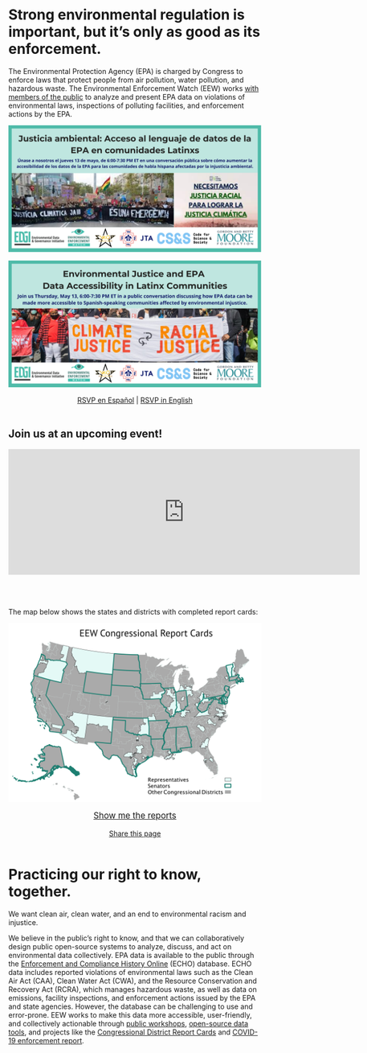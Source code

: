 <!--This is the main content file to edit for this page. It is embedded in src/pages/index.js, which adds additional content-->

# Strong environmental regulation is important, but it’s only as good as its enforcement.

The Environmental Protection Agency (EPA) is charged by Congress to enforce laws that protect people from air pollution, water pollution, and hazardous waste. The Environmental Enforcement Watch (EEW) works [with members of the public](/events) to analyze and present EPA data on violations of environmental laws, inspections of polluting facilities, and enforcement actions by the EPA.

<a href="https://www.eventbrite.com/e/justicia-ambiental-accesibilidad-de-datos-del-epa-para-comunidades-latinx-tickets-152799055087?aff=ebdsoporgprofile">![Justicia ambiental: Acceso al lenguaje de datos de la EPA en comunidades Latinxs. Únase a nosotros el jueves 13 de mayo, de 6:00-7:30 PM ET en una conversación pública sobre cómo aumentar la accesibilidad de los datos de la EPA para las comunidades de habla hispana afectadas por la injusticia ambiental.](spanish-event-es.png)</a>

<a href="https://www.eventbrite.com/e/environmental-justice-epa-data-language-access-in-latinx-communities-tickets-152380972591?aff=ebdsoporgprofile">![Environmental Justice and EPA Data Accessibility in Latinx Communities. Join us Thursday, May 13, 6:00-7:30 PM ET in a public conversation discussing how EPA data can be made more accessible to Spanish-speaking communities affected by environmental injustice.](spanish-event-en.png)

<center class="bigger"><a href="https://www.eventbrite.com/e/justicia-ambiental-accesibilidad-de-datos-del-epa-para-comunidades-latinx-tickets-152799055087?aff=ebdsoporgprofile">RSVP en Español</a> | <a href="https://www.eventbrite.com/e/environmental-justice-epa-data-language-access-in-latinx-communities-tickets-152380972591?aff=ebdsoporgprofile">RSVP in English</a></center>

<br/>

## Join us at an upcoming event!

<iframe src="https://calendar.google.com/calendar/embed?height=600&amp;wkst=1&amp;bgcolor=%23defaf6&amp;ctz=America%2FNew_York&amp;src=c280bXJsNjk5YWVhNTE5bnQxNzhwNTBwMzhAZ3JvdXAuY2FsZW5kYXIuZ29vZ2xlLmNvbQ&amp;color=%23defaf6&amp;mode=AGENDA&amp;showTabs=0&amp;showPrint=0&amp;showDate=0&amp;showNav=0&amp;showCalendars=0&amp;showTz=1&amp;showTitle=0" style="border-width:0" width="700" height="250" frameborder="0" scrolling="no"></iframe>

<br /><br />

The map below shows the states and districts with completed report cards:

<a href="/reports">![Map of representatives on EPA oversight committees, covered by EEW Congressional Report Cards project](eew-map.png)</a>

<center><a href="/reports"><big>Show me the reports</big></a></center>

<br />

<!--handy encoder if you want to change the tweet text: https://meyerweb.com/eric/tools/dencoder/ -->
<center><a href="https://twitter.com/intent/tweet?text=EPA%20is%20overseen%20by%20two%20congressional%20committees.%20%40EnviroDGI%20took%20a%20look%20at%20environmental%20enforcement%20in%20committee%20members%27%20home%20districts%3A%20environmentalenforcementwatch.org%20%23EEWatch" target=_blank rel=noopener >Share this page</a></center>

<br />


# Practicing our right to know, together.

We want clean air, clean water, and an end to environmental racism and injustice. 

We believe in the public’s right to know, and that we can collaboratively design public open-source systems to analyze, discuss, and act on environmental data collectively. EPA data is available to the public through the <a href="https://echo.epa.gov/" target=_blank rel=noopener >Enforcement and Compliance History Online</a> (ECHO) database. ECHO data includes reported violations of environmental laws such as the Clean Air Act (CAA), Clean Water Act (CWA), and the Resource Conservation and Recovery Act (RCRA), which manages hazardous waste, as well as data on emissions, facility inspections, and enforcement actions issued by the EPA and state agencies. However, the database can be challenging to use and error-prone. EEW works to make this data more accessible, user-friendly, and collectively actionable through <a href="/events">public workshops</a>, <a href="https://github.com/edgi-govdata-archiving" target=_blank rel=noopener >open-source data tools</a>, and projects like the <a href="/reports">Congressional District Report Cards</a> and <a href="https://envirodatagov.org/more-permission-to-pollute-the-decline-of-epa-enforcement-and-industry-compliance-during-covid/" target=_blank rel=noopener >COVID-19 enforcement report</a>.
